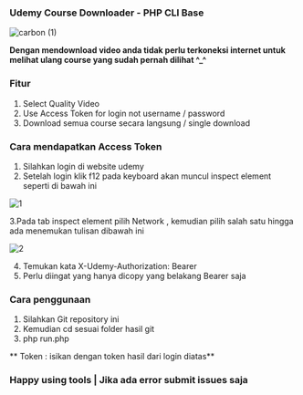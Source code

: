 
### Udemy Course Downloader - PHP CLI Base
![carbon (1)](https://user-images.githubusercontent.com/59155826/94040328-015d6680-fdf3-11ea-9e8d-00fcd0400bbe.png)

**Dengan mendownload video anda tidak perlu terkoneksi internet untuk melihat ulang course yang sudah pernah dilihat ^_^**

### Fitur

1. Select Quality Video 
2. Use Access Token for login not username / password 
3. Download semua course secara langsung / single download

### Cara mendapatkan Access Token 

1. Silahkan login di website udemy 
2. Setelah login klik f12 pada keyboard akan muncul inspect element seperti di bawah ini

![1](https://user-images.githubusercontent.com/59155826/94041018-e7705380-fdf3-11ea-94f8-5f9b7f84f32d.PNG)

3.Pada tab inspect element pilih Network , kemudian pilih salah satu hingga ada menemukan tulisan dibawah ini

![2](https://user-images.githubusercontent.com/59155826/94041152-0a9b0300-fdf4-11ea-8c92-eafd3259aebc.PNG)

4. Temukan kata X-Udemy-Authorization: Bearer 
5. Perlu diingat yang hanya dicopy yang belakang Bearer saja 

### Cara penggunaan

1. Silahkan Git repository ini 
2. Kemudian cd sesuai folder hasil git
3. php run.php

** Token : isikan dengan token hasil dari login diatas**


### Happy using tools | Jika ada error submit issues saja 
